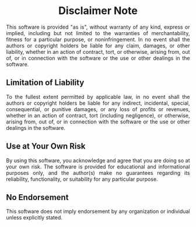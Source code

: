 <div align = "center">

# Disclaimer Note

</div>

<div align = "justify">

This software is provided "as is", without warranty of any kind, express or implied, including but not limited to the
warranties of merchantability, fitness for a particular purpose, or noninfringement. In no event shall the authors or
copyright holders be liable for any claim, damages, or other liability, whether in an action of contract, tort, or
otherwise, arising from, out of, or in connection with the software or the use or other dealings in the software.

## Limitation of Liability

To the fullest extent permitted by applicable law, in no event shall the authors or copyright holders be liable for any
indirect, incidental, special, consequential, or punitive damages, or any loss of profits or revenues, whether in an
action of contract, tort (including negligence), or otherwise, arising from, out of, or in connection with the software
or the use or other dealings in the software.

## Use at Your Own Risk

By using this software, you acknowledge and agree that you are doing so at your own risk. The software is provided for
educational and informational purposes only, and the author(s) make no guarantees regarding its reliability,
functionality, or suitability for any particular purpose.

## No Endorsement

This software does not imply endorsement by any organization or individual unless explicitly stated.

</div>
